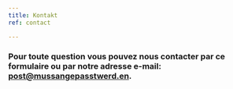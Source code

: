 ```yaml
---
title: Kontakt
ref: contact

---
```


### Pour toute question vous pouvez nous contacter par ce formulaire ou par notre adresse e-mail: post@mussangepasstwerd.en.
